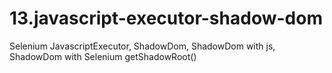 # 13.javascript-executor-shadow-dom
Selenium JavascriptExecutor, ShadowDom, ShadowDom with js, ShadowDom with Selenium getShadowRoot()
